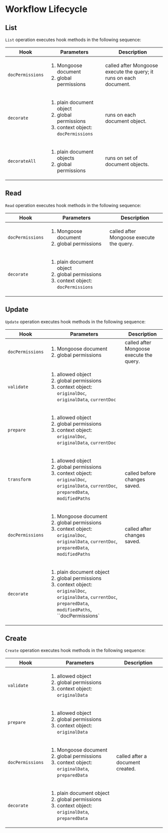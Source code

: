 # Workflow Lifecycle

## List

`List` operation executes hook methods in the following sequence:

| Hook             | Parameters                                                                                                  | Description                                                        |
| ---------------- | ----------------------------------------------------------------------------------------------------------- | ------------------------------------------------------------------ |
| `docPermissions` | <ol><li>Mongoose document</li><li>global permissions</li></ol>                                              | called after Mongoose execute the query; it runs on each document. |
| `decorate`       | <ol><li>plain document object</li><li>global permissions</li><li>context object: `docPermissions`</li></ol> | runs on each document object.                                      |
| `decorateAll`    | <ol><li>plain document objects</li><li>global permissions</li></ol>                                         | runs on set of document objects.                                   |

## Read

`Read` operation executes hook methods in the following sequence:

| Hook             | Parameters                                                                                                  | Description                              |
| ---------------- | ----------------------------------------------------------------------------------------------------------- | ---------------------------------------- |
| `docPermissions` | <ol><li>Mongoose document</li><li>global permissions</li></ol>                                              | called after Mongoose execute the query. |
| `decorate`       | <ol><li>plain document object</li><li>global permissions</li><li>context object: `docPermissions`</li></ol> |                                          |

## Update

`Update` operation executes hook methods in the following sequence:

| Hook             | Parameters                                                                                                                                                                                 | Description                              |
| ---------------- | ------------------------------------------------------------------------------------------------------------------------------------------------------------------------------------------ | ---------------------------------------- |
| `docPermissions` | <ol><li>Mongoose document</li><li>global permissions</li></ol>                                                                                                                             | called after Mongoose execute the query. |
| `validate`       | <ol><li>allowed object</li><li>global permissions</li><li>context object: `originalDoc`, `originalData`, `currentDoc`</li></ol>                                                            |                                          |
| `prepare`        | <ol><li>allowed object</li><li>global permissions</li><li>context object: `originalDoc`, `originalData`, `currentDoc`</li></ol>                                                            |                                          |
| `transform`      | <ol><li>allowed object</li><li>global permissions</li><li>context object: `originalDoc`, `originalData`, `currentDoc`, `preparedData`, `modifiedPaths`</li></ol>                           | called before changes saved.             |
| `docPermissions` | <ol><li>Mongoose document</li><li>global permissions</li><li>context object: `originalDoc`, `originalData`, `currentDoc`, `preparedData`, `modifiedPaths`</li></ol>                        | called after changes saved.              |
| `decorate`       | <ol><li>plain document object</li><li>global permissions</li><li>context object: `originalDoc`, `originalData`, `currentDoc`, `preparedData`, `modifiedPaths`, ``docPermissions`</li></ol> |                                          |

## Create

`Create` operation executes hook methods in the following sequence:

| Hook             | Parameters                                                                                                                | Description                      |
| ---------------- | ------------------------------------------------------------------------------------------------------------------------- | -------------------------------- |
| `validate`       | <ol><li>allowed object</li><li>global permissions</li><li>context object: `originalData`</li><ol>                         |                                  |
| `prepare`        | <ol><li>allowed object</li><li>global permissions</li><li>context object: `originalData`</li></ol>                        |                                  |
| `docPermissions` | <ol><li>Mongoose document</li><li>global permissions</li><li>context object: `originalData`, `preparedData`</li></ol>     | called after a document created. |
| `decorate`       | <ol><li>plain document object</li><li>global permissions</li><li>context object: `originalData`, `preparedData`</li></ol> |                                  |
